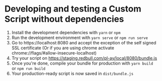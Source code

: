 # Developing and testing a Custom Script without dependencies

1. Install the development dependencies with `yarn` or `npm`
1. Run the development environment with `yarn serve` or `npm run serve`
1. Go to https://localhost:8080 and accept the exception of the self signed SSL certificate (Or if you are using chrome activate chrome://flags/#allow-insecure-localhost)
1. Try your script on https://staging.redbull.com/pl-ay/local/8080/bundle.js
1. Once you're done, compile your bundle for production with `yarn build` or `npm run build`
1. Your production-ready script is now saved in `dist/bundle.js`

